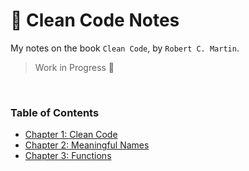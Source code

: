 # 📕 Clean Code Notes

My notes on the book `Clean Code`, by `Robert C. Martin`.

> Work in Progress 👷

<br/>

### Table of Contents

- [Chapter 1: Clean Code]("chapter1.md")
- [Chapter 2: Meaningful Names]("chapter2.md")
- [Chapter 3: Functions]("chapter3.md")
